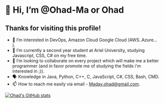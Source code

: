 # 👋 Hi, I’m @Ohad-Ma or Ohad
## Thanks for visiting this profile!
- 👀 I’m interested in DevOps, Amazon Cloud Google Cloud (AWS..Azure... ).
- 🌱 I’m currently a second year student at Ariel University, studying Javascript, CSS, C# on my free time.
- 💞️ I’m looking to collaborate on every project which will make me a better programmer (and in favor promote me of studying the fields i'm interested in ;)).
- 🗣️ Knowledge in Java, Python, C++, C, JavaScript, C#, CSS, Bash, CMD. 
- 📫 How to reach me easily via email - Maday.ohad@gmail.com.

[![Ohad's GitHub stats](https://github-readme-stats.vercel.app/api?username=ohad-ma)](https://github.com/anuraghazra/github-readme-stats)

<!---
Ohad-Ma/Ohad-Ma is a ✨ special ✨ repository because its `README.md` (this file) appears on your GitHub profile.
You can click the Preview link to take a look at your changes.
--->
